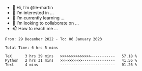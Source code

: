 - 👋 Hi, I’m @le-martin
- 👀 I’m interested in ...
- 🌱 I’m currently learning ...
- 💞️ I’m looking to collaborate on ...
- 📫 How to reach me ...

<!--START_SECTION:waka-->

```text
From: 29 December 2022 - To: 06 January 2023

Total Time: 6 hrs 5 mins

TeX      3 hrs 29 mins   >>>>>>>>>>>>>>-----------   57.18 %
Python   2 hrs 31 mins   >>>>>>>>>>---------------   41.56 %
Text     4 mins          -------------------------   01.26 %
```

<!--END_SECTION:waka-->

<!---
le-martin/le-martin is a ✨ special ✨ repository because its `README.md` (this file) appears on your GitHub profile.
You can click the Preview link to take a look at your changes.
--->
